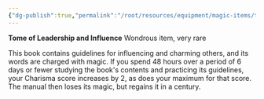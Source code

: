 ```yaml
---
{"dg-publish":true,"permalink":"/root/resources/equipment/magic-items/tome-of-leadership-and-influence/","title":"Tome of Leadership and Influence"}
---
```


**Tome of Leadership and Influence**
Wondrous item, very rare

This book contains guidelines for influencing and charming others, and its words are charged with magic. If you spend 48 hours over a period of 6 days or fewer studying the book's contents and practicing its guidelines, your Charisma score increases by 2, as does your maximum for that score. The manual then loses its magic, but regains it in a century.